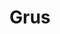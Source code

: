 ---
title: "Grus"
hashtag: "grus"
borders:
  - Indus
  - Microscopium
  - Phoenix
  - Piscis Austrinus
  - Sculptor
  - Tucana
tags:
  - Constellation
---
